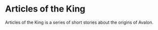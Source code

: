 # Articles of the King

Articles of the King is a series of short stories about the origins of Avalon.